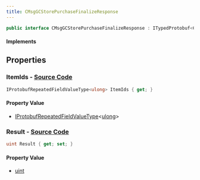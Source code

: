 ```yaml
---
title: CMsgGCStorePurchaseFinalizeResponse
---
```


```csharp
public interface CMsgGCStorePurchaseFinalizeResponse : ITypedProtobuf<CMsgGCStorePurchaseFinalizeResponse>, INativeHandle
```

#### Implements

## Properties

### **ItemIds** - [Source Code](https://github.com/swiftly-solution/swiftlys2/blob/main/managed/src/SwiftlyS2.Generated/Protobufs/Interfaces/CMsgGCStorePurchaseFinalizeResponse.cs#L16)

```csharp
IProtobufRepeatedFieldValueType<ulong> ItemIds { get; }
```

#### Property Value

- [IProtobufRepeatedFieldValueType](/docs/api/shared/netmessages/iprotobufrepeatedfieldvaluetype-1)<[ulong](https://learn.microsoft.com/dotnet/api/system.uint64)>

### **Result** - [Source Code](https://github.com/swiftly-solution/swiftlys2/blob/main/managed/src/SwiftlyS2.Generated/Protobufs/Interfaces/CMsgGCStorePurchaseFinalizeResponse.cs#L13)

```csharp
uint Result { get; set; }
```

#### Property Value

- [uint](https://learn.microsoft.com/dotnet/api/system.uint32)

